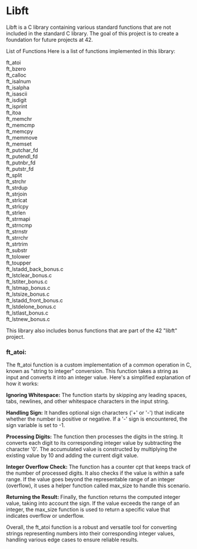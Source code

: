 # Libft
Libft is a C library containing various standard functions that are not included in the standard C library. The goal of this project is to create a foundation for future projects at 42.

List of Functions
Here is a list of functions implemented in this library:

ft_atoi  
ft_bzero  
ft_calloc  
ft_isalnum  
ft_isalpha  
ft_isascii  
ft_isdigit  
ft_isprint  
ft_itoa  
ft_memchr  
ft_memcmp  
ft_memcpy  
ft_memmove  
ft_memset  
ft_putchar_fd  
ft_putendl_fd  
ft_putnbr_fd  
ft_putstr_fd  
ft_split  
ft_strchr  
ft_strdup  
ft_strjoin  
ft_strlcat  
ft_strlcpy  
ft_strlen  
ft_strmapi  
ft_strncmp  
ft_strnstr  
ft_strrchr  
ft_strtrim  
ft_substr  
ft_tolower  
ft_toupper  
ft_lstadd_back_bonus.c  
ft_lstclear_bonus.c  
ft_lstiter_bonus.c  
ft_lstmap_bonus.c  
ft_lstsize_bonus.c  
ft_lstadd_front_bonus.c  
ft_lstdelone_bonus.c  
ft_lstlast_bonus.c  
ft_lstnew_bonus.c  

This library also includes bonus functions that are part of the 42 "libft" project.

<h3>ft_atoi:</h3>

The ft_atoi function is a custom implementation of a common operation in C, known as "string to integer" conversion. This function takes a string as input and converts it into an integer value. Here's a simplified explanation of how it works:

**Ignoring Whitespace:** The function starts by skipping any leading spaces, tabs, newlines, and other whitespace characters in the input string.

**Handling Sign:** It handles optional sign characters ('+' or '-') that indicate whether the number is positive or negative. If a '-' sign is encountered, the sign variable is set to -1.

**Processing Digits:** The function then processes the digits in the string. It converts each digit to its corresponding integer value by subtracting the character '0'. The accumulated value is constructed by multiplying the existing value by 10 and adding the current digit value.

**Integer Overflow Check:** The function has a counter cpt that keeps track of the number of processed digits. It also checks if the value is within a safe range. If the value goes beyond the representable range of an integer (overflow), it uses a helper function called max_size to handle this scenario.

**Returning the Result:** Finally, the function returns the computed integer value, taking into account the sign. If the value exceeds the range of an integer, the max_size function is used to return a specific value that indicates overflow or underflow.

Overall, the ft_atoi function is a robust and versatile tool for converting strings representing numbers into their corresponding integer values, handling various edge cases to ensure reliable results.
